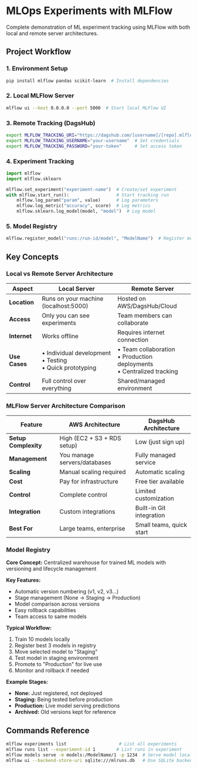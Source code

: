 # MLOps Experiments with MLFlow

Complete demonstration of ML experiment tracking using MLFlow with both local and remote server architectures.

## Project Workflow

### 1. Environment Setup
```bash
pip install mlflow pandas scikit-learn  # Install dependencies
```

### 2. Local MLFlow Server
```bash
mlflow ui --host 0.0.0.0 --port 5000  # Start local MLFlow UI
```

### 3. Remote Tracking (DagsHub)
```bash
export MLFLOW_TRACKING_URI="https://dagshub.com/[username]/[repo].mlflow"  # Set remote URI
export MLFLOW_TRACKING_USERNAME="your-username"  # Set credentials  
export MLFLOW_TRACKING_PASSWORD="your-token"     # Set access token
```

### 4. Experiment Tracking
```python
import mlflow
import mlflow.sklearn

mlflow.set_experiment("experiment-name")  # Create/set experiment
with mlflow.start_run():                  # Start tracking run
    mlflow.log_param("param", value)      # Log parameters
    mlflow.log_metric("accuracy", score)  # Log metrics
    mlflow.sklearn.log_model(model, "model")  # Log model
```

### 5. Model Registry
```python
mlflow.register_model("runs:/run-id/model", "ModelName")  # Register model
```

## Key Concepts

### Local vs Remote Server Architecture

| Aspect | Local Server | Remote Server |
|--------|--------------|---------------|
| **Location** | Runs on your machine (localhost:5000) | Hosted on AWS/DagsHub/Cloud |
| **Access** | Only you can see experiments | Team members can collaborate |
| **Internet** | Works offline | Requires internet connection |
| **Use Cases** | • Individual development<br>• Testing<br>• Quick prototyping | • Team collaboration<br>• Production deployments<br>• Centralized tracking |
| **Control** | Full control over everything | Shared/managed environment |

### MLFlow Server Architecture Comparison

| Feature | AWS Architecture | DagsHub Architecture |
|---------|------------------|---------------------|
| **Setup Complexity** | High (EC2 + S3 + RDS setup) | Low (just sign up) |
| **Management** | You manage servers/databases | Fully managed service |
| **Scaling** | Manual scaling required | Automatic scaling |
| **Cost** | Pay for infrastructure | Free tier available |
| **Control** | Complete control | Limited customization |
| **Integration** | Custom integrations | Built-in Git integration |
| **Best For** | Large teams, enterprise | Small teams, quick start |

### Model Registry

**Core Concept:** Centralized warehouse for trained ML models with versioning and lifecycle management

**Key Features:**
- Automatic version numbering (v1, v2, v3...)
- Stage management (None → Staging → Production)
- Model comparison across versions
- Easy rollback capabilities
- Team access to same models

**Typical Workflow:**
1. Train 10 models locally
2. Register best 3 models in registry
3. Move selected model to "Staging" 
4. Test model in staging environment
5. Promote to "Production" for live use
6. Monitor and rollback if needed

**Example Stages:**
- **None:** Just registered, not deployed
- **Staging:** Being tested before production
- **Production:** Live model serving predictions
- **Archived:** Old versions kept for reference

## Commands Reference

```bash
mlflow experiments list                    # List all experiments
mlflow runs list --experiment-id 1        # List runs in experiment
mlflow models serve -m models:/ModelName/1 -p 1234  # Serve model locally
mlflow ui --backend-store-uri sqlite:///mlruns.db   # Use SQLite backend
```
